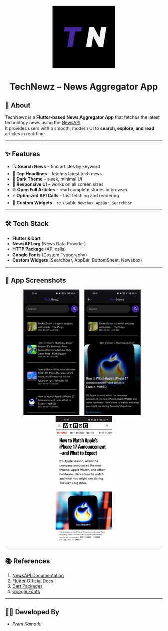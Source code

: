 <p align="center">
  <img src="images/logo.png" alt="TechNewz Logo" width="200"/>
</p>

<h1 align="center">TechNewz – News Aggregator App</h1>

## 📖 About
TechNewz is a **Flutter-based News Aggregator App** that fetches the latest technology news using the [NewsAPI](https://newsapi.org/).  
It provides users with a smooth, modern UI to **search, explore, and read** articles in real-time.

---

## ✨ Features
- 🔍 **Search News** – find articles by keyword
- 📰 **Top Headlines** – fetches latest tech news
- 🌙 **Dark Theme** – sleek, minimal UI
- 📱 **Responsive UI** – works on all screen sizes
- 🌐 **Open Full Articles** – read complete stories in browser
- ⚡ **Optimized API Calls** – fast fetching and rendering
- 🎨 **Custom Widgets** – re-usable `Newsbox`, `AppBar`, `Searchbar`

---

## 🛠 Tech Stack
- **Flutter & Dart**
- **NewsAPI.org** (News Data Provider)
- **HTTP Package** (API calls)
- **Google Fonts** (Custom Typography)
- **Custom Widgets** (Searchbar, AppBar, BottomSheet, Newsbox)

---

## 📱 App Screenshots

<p align="center">
  <img src="images/11.jpg" height="400"/> &nbsp;&nbsp;
  <img src="images/22.jpg" height="400"/> &nbsp;&nbsp;
  <img src="images/33.jpg" height="400"/> 
</p>

---
## 📚 References
1. [NewsAPI Documentation](https://newsapi.org/docs)
2. [Flutter Official Docs](https://docs.flutter.dev/)
3. [Dart Packages](https://pub.dev/)
4. [Google Fonts](https://fonts.google.com/)


---

## 👨‍💻 Developed By
- *Prem Kamothi*
